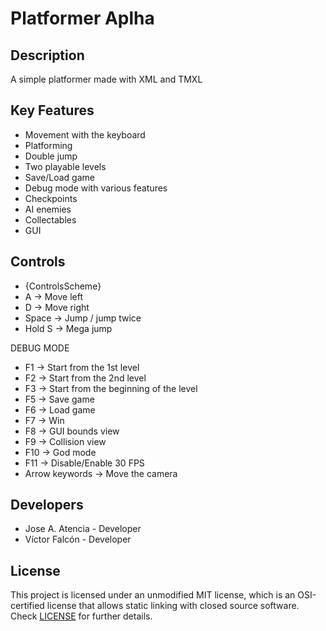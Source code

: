 # Platformer Aplha

## Description

A simple platformer made with XML and TMXL

## Key Features

 - Movement with the keyboard
 - Platforming
 - Double jump
 - Two playable levels
 - Save/Load game
 - Debug mode with various features
 - Checkpoints
 - AI enemies
 - Collectables
 - GUI
 
## Controls

 - {ControlsScheme}
 - A -> Move left
 - D -> Move right
 - Space -> Jump / jump twice
 - Hold S -> Mega jump

DEBUG MODE

 - F1 -> Start from the 1st level
 - F2 -> Start from the 2nd level
 - F3 -> Start from the beginning of the level
 - F5 -> Save game
 - F6 -> Load game
 - F7 -> Win
 - F8 -> GUI bounds view
 - F9 -> Collision view
 - F10 -> God mode
 - F11 -> Disable/Enable 30 FPS
 - Arrow keywords -> Move the camera

## Developers

 - Jose A. Atencia - Developer
 - Víctor Falcón - Developer


## License

This project is licensed under an unmodified MIT license, which is an OSI-certified license that allows static linking with closed source software. Check [LICENSE](LICENSE) for further details.

